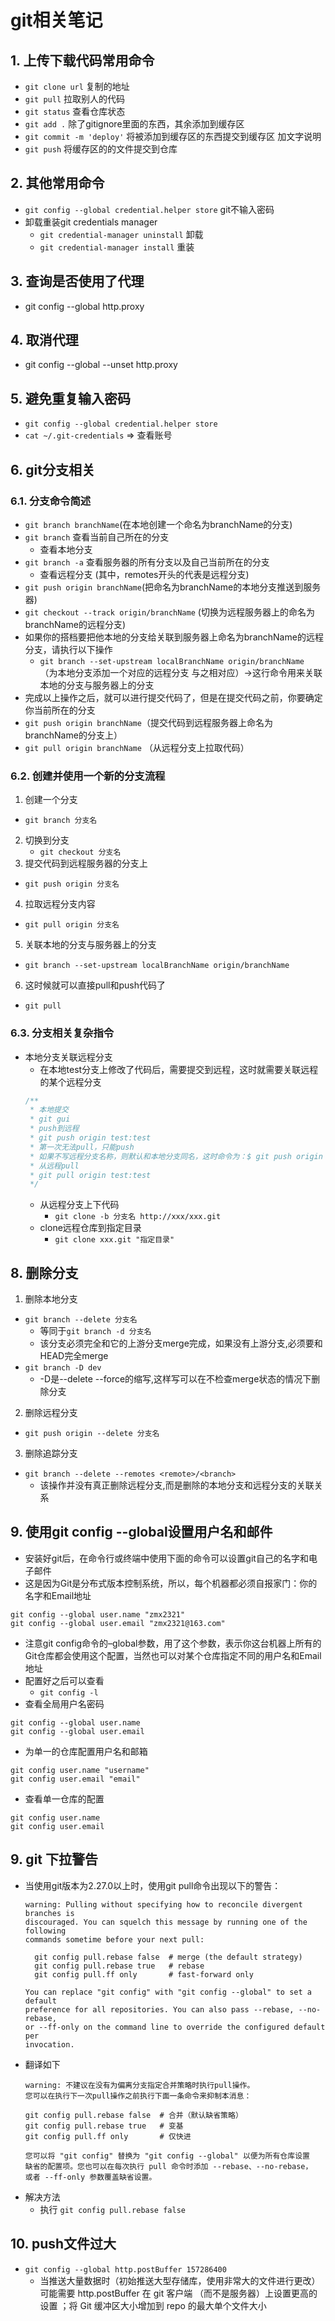 # git相关笔记
<ClientOnly>
  <Valine></Valine>
</ClientOnly>

## 1. 上传下载代码常用命令
- `git clone url` 复制的地址
- `git pull` 拉取别人的代码
- `git status` 查看仓库状态
- `git add .` 除了gitignore里面的东西，其余添加到缓存区
- `git commit -m 'deploy'` 将被添加到缓存区的东西提交到缓存区  加文字说明
- `git push` 将缓存区的的文件提交到仓库


## 2. 其他常用命令
- `git config --global credential.helper store` git不输入密码
- 卸载重装git credentials manager
    - `git credential-manager uninstall`  卸载
    - `git credential-manager install`  重装

## 3. 查询是否使用了代理
- git config --global http.proxy

## 4. 取消代理
- git config --global --unset http.proxy

## 5. 避免重复输入密码
- `git config --global credential.helper store`
- `cat ~/.git-credentials` => 查看账号

## 6. git分支相关
### 6.1. 分支命令简述
- `git branch branchName`(在本地创建一个命名为branchName的分支)
- `git branch` 查看当前自己所在的分支
  - 查看本地分支
- `git branch -a` 查看服务器的所有分支以及自己当前所在的分支
  - 查看远程分支 (其中，remotes开头的代表是远程分支)
- `git push origin branchName`(把命名为branchName的本地分支推送到服务器)
- `git checkout --track origin/branchName` (切换为远程服务器上的命名为branchName的远程分支)
- 如果你的搭档要把他本地的分支给关联到服务器上命名为branchName的远程分支，请执行以下操作
  - `git branch --set-upstream localBranchName origin/branchName`  （为本地分支添加一个对应的远程分支 与之相对应）->这行命令用来关联本地的分支与服务器上的分支
- 完成以上操作之后，就可以进行提交代码了，但是在提交代码之前，你要确定你当前所在的分支
- `git push origin branchName`（提交代码到远程服务器上命名为branchName的分支上）
- `git pull origin branchName` （从远程分支上拉取代码）

### 6.2. 创建并使用一个新的分支流程
1. 创建一个分支
  - `git branch 分支名`
2. 切换到分支
    - `git checkout 分支名`
3. 提交代码到远程服务器的分支上
  - `git push origin 分支名`
4. 拉取远程分支内容
  - `git pull origin 分支名`
5. 关联本地的分支与服务器上的分支
  - `git branch --set-upstream localBranchName origin/branchName`
6. 这时候就可以直接pull和push代码了
  - `git pull`
### 6.3. 分支相关复杂指令
- 本地分支关联远程分支
  - 在本地test分支上修改了代码后，需要提交到远程，这时就需要关联远程的某个远程分支
  ```js
  /**
   * 本地提交
   * git gui 
   * push到远程
   * git push origin test:test
   * 第一次无法pull，只能push
   * 如果不写远程分支名称，则默认和本地分支同名，这时命令为：$ git push origin test
   * 从远程pull
   * git pull origin test:test  
   */
  ```
  - 从远程分支上下代码
    - `git clone -b 分支名 http://xxx/xxx.git`
  - clone远程仓库到指定目录
    - `git clone xxx.git "指定目录"`

## 8. 删除分支
1. 删除本地分支
  - `git branch --delete 分支名`
    - 等同于`git branch -d 分支名`
    - 该分支必须完全和它的上游分支merge完成，如果没有上游分支,必须要和HEAD完全merge
  - `git branch -D dev`
    - -D是--delete --force的缩写,这样写可以在不检查merge状态的情况下删除分支
2. 删除远程分支
  - `git push origin --delete 分支名`
3. 删除追踪分支
  - `git branch --delete --remotes <remote>/<branch>`
    - 该操作并没有真正删除远程分支,而是删除的本地分支和远程分支的关联关系

## 9. 使用git config --global设置用户名和邮件
- 安装好git后，在命令行或终端中使用下面的命令可以设置git自己的名字和电子邮件
- 这是因为Git是分布式版本控制系统，所以，每个机器都必须自报家门：你的名字和Email地址
```git
git config --global user.name "zmx2321"
git config --global user.email "zmx2321@163.com"
```
- 注意git config命令的–global参数，用了这个参数，表示你这台机器上所有的Git仓库都会使用这个配置，当然也可以对某个仓库指定不同的用户名和Email地址
- 配置好之后可以查看
  - `git config -l` 
- 查看全局用户名密码
```git
git config --global user.name
git config --global user.email
```
- 为单一的仓库配置用户名和邮箱
```git
git config user.name "username"
git config user.email "email"
```
- 查看单一仓库的配置
```git
git config user.name
git config user.email 
```

## 9. git 下拉警告
- 当使用git版本为2.27.0以上时，使用git pull命令出现以下的警告：
  ```
  warning: Pulling without specifying how to reconcile divergent branches is
  discouraged. You can squelch this message by running one of the following
  commands sometime before your next pull:

    git config pull.rebase false  # merge (the default strategy)
    git config pull.rebase true   # rebase
    git config pull.ff only       # fast-forward only

  You can replace "git config" with "git config --global" to set a default
  preference for all repositories. You can also pass --rebase, --no-rebase,
  or --ff-only on the command line to override the configured default per
  invocation.
  ```
- 翻译如下
  ```
  warning: 不建议在没有为偏离分支指定合并策略时执行pull操作。 
  您可以在执行下一次pull操作之前执行下面一条命令来抑制本消息：

  git config pull.rebase false  # 合并（默认缺省策略）
  git config pull.rebase true   # 变基
  git config pull.ff only       # 仅快进

  您可以将 "git config" 替换为 "git config --global" 以便为所有仓库设置
  缺省的配置项。您也可以在每次执行 pull 命令时添加 --rebase、--no-rebase，
  或者 --ff-only 参数覆盖缺省设置。
  ```
- 解决方法
  - 执行 `git config pull.rebase false`

## 10. push文件过大
- `git config --global http.postBuffer 157286400`
  - 当推送大量数据时（初始推送大型存储库，使用非常大的文件进行更改）可能需要 http.postBuffer 在 git 客户端 （而不是服务器）上设置更高的 设置 ；将 Git 缓冲区大小增加到 repo 的最大单个文件大小